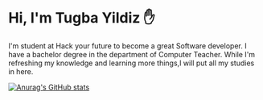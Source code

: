 # Hi, I'm Tugba Yildiz :hand:

I'm student at Hack your future to become a great Software developer. I have a bachelor degree in the department of Computer Teacher. While I'm refreshing my knowledge and learning more things,I will put all my studies in here.

[![Anurag's GitHub stats](https://github-readme-stats.vercel.app/api?username=yildiztugba)](https://github.com/yildiztugba/github-readme-stats)
<!--
**yildiztugba/yildiztugba** is a ✨ _special_ ✨ repository because its `README.md` (this file) appears on your GitHub profile.

Here are some ideas to get you started:

- 🔭 I’m currently working on ...
- 🌱 I’m currently learning ...
- 👯 I’m looking to collaborate on ...
- 🤔 I’m looking for help with ...
- 💬 Ask me about ...
- 📫 How to reach me: ...
- 😄 Pronouns: ...
- ⚡ Fun fact: ...
-->
